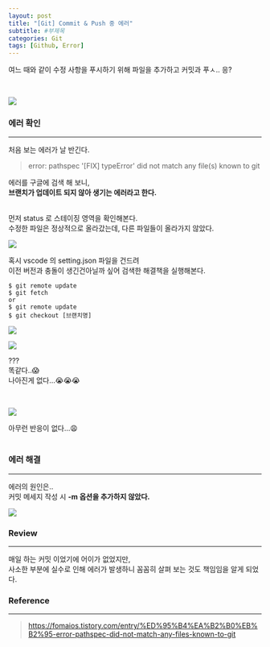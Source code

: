 ```yaml
---
layout: post
title: "[Git] Commit & Push 중 에러"
subtitle: #부제목
categories: Git
tags: [Github, Error]
---
```


여느 때와 같이 수정 사항을 푸시하기 위해 파일을 추가하고 커밋과 푸ㅅ.. 응?

<br>

![](https://img1.daumcdn.net/thumb/R1280x0/?scode=mtistory2&fname=https%3A%2F%2Fblog.kakaocdn.net%2Fdn%2Fcm3Tio%2FbtrXEChOtpJ%2FasZfOPX77LsHCwpUemigVk%2Fimg.png)

### 에러 확인
---

처음 보는 에러가 날 반긴다.


> error: pathspec '[FIX] typeError' did not match any file(s) known to git

에러를 구글에 검색 해 보니,<br>
**브랜치가 업데이트 되지 않아 생기는 에러라고 한다.**

<br>
먼저 status 로 스테이징 영역을 확인해본다.<br>
수정한 파일은 정상적으로 올라갔는데, 다른 파일들이 올라가지 않았다.

![](https://img1.daumcdn.net/thumb/R1280x0/?scode=mtistory2&fname=https%3A%2F%2Fblog.kakaocdn.net%2Fdn%2FcSQwFt%2FbtrXHUaZ1nk%2FVKsstJiMkERh86Iv8wKbw1%2Fimg.png)

혹시 vscode 의 setting.json 파일을 건드려<br>
이전 버전과 충돌이 생긴건아닐까 싶어 검색한 해결책을 실행해본다.

```
$ git remote update
$ git fetch
or
$ git remote update
$ git checkout [브랜치명]
```

![](https://img1.daumcdn.net/thumb/R1280x0/?scode=mtistory2&fname=https%3A%2F%2Fblog.kakaocdn.net%2Fdn%2Fl5uWp%2FbtrXGnLtCSH%2FK7WKKvk5EKnolT76BFQ1v0%2Fimg.png)

![](https://img1.daumcdn.net/thumb/R1280x0/?scode=mtistory2&fname=https%3A%2F%2Fblog.kakaocdn.net%2Fdn%2FJPbED%2FbtrXFvJNBn1%2FMjZuo8aSEOlt6ck0V1h5nk%2Fimg.png)

??? <br>
똑같다..😱<br>
나아진게 없다...😭😭😭

<br>

![](https://img1.daumcdn.net/thumb/R1280x0/?scode=mtistory2&fname=https%3A%2F%2Fblog.kakaocdn.net%2Fdn%2FVk7yE%2FbtrXFuD6AqQ%2FoHM3HCijWY0ed7y5DMLdwK%2Fimg.png)

아무런 반응이 없다...😩
<br>
<br>

### 에러 해결
---

에러의 원인은..<br>
커밋 메세지 작성 시 **-m 옵션을 추가하지 않았다.**

![](https://img1.daumcdn.net/thumb/R1280x0/?scode=mtistory2&fname=https%3A%2F%2Fblog.kakaocdn.net%2Fdn%2FNqM0Z%2FbtrXECWrvJI%2FRhkvoIiKsicVKB3YQkMO5k%2Fimg.png)


### Review
---

매일 하는 커밋 이었기에 어이가 없었지만,<br>
사소한 부분에 실수로 인해 에러가 발생하니 꼼꼼히 살펴 보는 것도 책임임을 알게 되었다.

### Reference
---

> <https://fomaios.tistory.com/entry/%ED%95%B4%EA%B2%B0%EB%B2%95-error-pathspec-did-not-match-any-files-known-to-git>